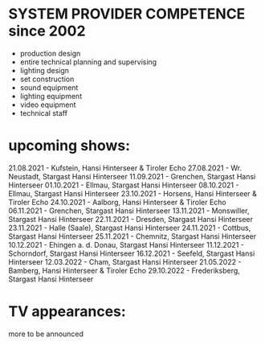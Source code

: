 # SYSTEM PROVIDER COMPETENCE since 2002

- production design
- entire technical planning and supervising
- lighting design
- set construction
- sound equipment
- lighting equipment
- video equipment
- technical staff

# upcoming shows: #

21.08.2021 - Kufstein, Hansi Hinterseer & Tiroler Echo
27.08.2021 - Wr. Neustadt, Stargast Hansi Hinterseer
11.09.2021 - Grenchen, Stargast Hansi Hinterseer
01.10.2021 - Ellmau, Stargast Hansi Hinterseer
08.10.2021 - Ellmau, Stargast Hansi Hinterseer
23.10.2021 - Horsens, Hansi Hinterseer & Tiroler Echo
24.10.2021 - Aalborg, Hansi Hinterseer & Tiroler Echo
06.11.2021 - Grenchen, Stargast Hansi Hinterseer
13.11.2021 - Monswiller, Stargast Hansi Hinterseer
22.11.2021 - Dresden, Stargast Hansi Hinterseer
23.11.2021 - Halle (Saale), Stargast Hansi Hinterseer
24.11.2021 - Cottbus, Stargast Hansi Hinterseer
25.11.2021 - Chemnitz, Stargast Hansi Hinterseer
10.12.2021 - Ehingen a. d. Donau, Stargast Hansi Hinterseer
11.12.2021 - Schorndorf, Stargast Hansi Hinterseer
16.12.2021 - Seefeld, Stargast Hansi Hinterseer
12.03.2022 - Cham, Stargast Hansi Hinterseer
21.05.2022 - Bamberg, Hansi Hinterseer & Tiroler Echo
29.10.2022 - Frederiksberg, Stargast Hansi Hinterseer

# TV appearances: #

more to be announced